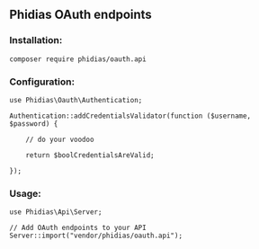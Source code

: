 ## Phidias OAuth endpoints

### Installation:
`composer require phidias/oauth.api`

### Configuration:

```
use Phidias\Oauth\Authentication;

Authentication::addCredentialsValidator(function ($username, $password) {

    // do your voodoo

    return $boolCredentialsAreValid;

});

```

### Usage:


```
use Phidias\Api\Server;

// Add OAuth endpoints to your API
Server::import("vendor/phidias/oauth.api");


```
